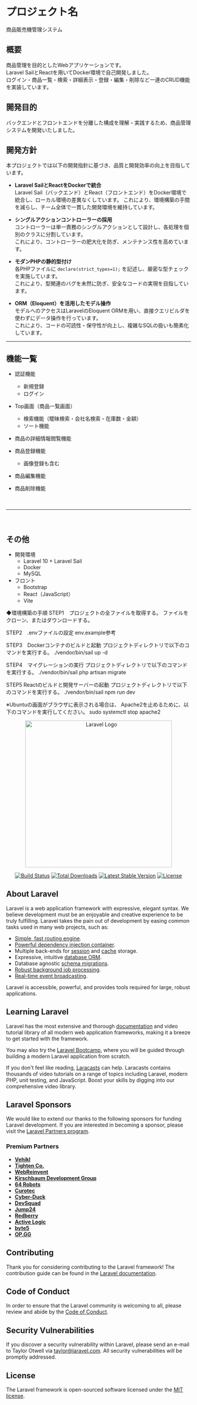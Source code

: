 # プロジェクト名
商品販売機管理システム

## 概要
商品管理を目的としたWebアプリケーションです。  
Laravel SailとReactを用いてDocker環境で自己開発しました。  
ログイン・商品一覧・検索・詳細表示・登録・編集・削除など一連のCRUD機能を実装しています。  

## 開発目的  
バックエンドとフロントエンドを分離した構成を理解・実践するため、商品管理システムを開発いたしました。  

## 開発方針
本プロジェクトでは以下の開発指針に基づき、品質と開発効率の向上を目指しています。

- **Laravel SailとReactをDockerで統合**  
  Laravel Sail（バックエンド）とReact（フロントエンド）をDocker環境で統合し、ローカル環境の差異なくしています。
  これにより、環境構築の手間を減らし、チーム全体で一貫した開発環境を維持しています。

- **シングルアクションコントローラーの採用**  
  コントローラーは単一責務のシングルアクションとして設計し、各処理を個別のクラスに分割しています。  
  これにより、コントローラーの肥大化を防ぎ、メンテナンス性を高めています。

- **モダンPHPの静的型付け**  
  各PHPファイルに `declare(strict_types=1);` を記述し、厳密な型チェックを実施しています。  
  これにより、型関連のバグを未然に防ぎ、安全なコードの実現を目指しています。

- **ORM（Eloquent）を活用したモデル操作**  
  モデルへのアクセスはLaravelのEloquent ORMを用い、直接クエリビルダを使わずにデータ操作を行っています。  
  これにより、コードの可読性・保守性が向上し、複雑なSQLの扱いも簡素化しています。

-------------------------------------------------------------

## 機能一覧

- 認証機能  
  - 新規登録  
  - ログイン  

- Top画面（商品一覧画面）  
  - 検索機能（曖昧検索・会社名検索・在庫数・金額）  
  - ソート機能  

- 商品の詳細情報閲覧機能  

- 商品登録機能  
  - 画像登録も含む  

- 商品編集機能  

- 商品削除機能  

  　　
-------------------------------------------------------------
　　
## その他
- 開発環境  
  - Laravel 10 + Laravel Sail  
  - Docker
  - MySQL  
- フロント  
  - Bootstrap  
  - React（JavaScript）
  - Vite

◆環境構築の手順 STEP1　プロジェクトの全ファイルを取得する。 ファイルをクローン、またはダウンロードする。

STEP2　.envファイルの設定 env.example参考

STEP3　Dockerコンテナのビルドと起動 プロジェクトディレクトリで以下のコマンドを実行する。 ./vendor/bin/sail up -d

STEP4　マイグレーションの実行 プロジェクトディレクトリで以下のコマンドを実行する。 ./vendor/bin/sail php artisan migrate

STEP5 Reactのビルドと開発サーバーの起動 プロジェクトディレクトリで以下のコマンドを実行する。 ./vendor/bin/sail npm run dev

※Ubuntuの画面がブラウザに表示される場合は、 Apache2を止めるために、以下のコマンドを実行してください。 sudo systemctl stop apache2



<p align="center"><a href="https://laravel.com" target="_blank"><img src="https://raw.githubusercontent.com/laravel/art/master/logo-lockup/5%20SVG/2%20CMYK/1%20Full%20Color/laravel-logolockup-cmyk-red.svg" width="400" alt="Laravel Logo"></a></p>

<p align="center">
<a href="https://github.com/laravel/framework/actions"><img src="https://github.com/laravel/framework/workflows/tests/badge.svg" alt="Build Status"></a>
<a href="https://packagist.org/packages/laravel/framework"><img src="https://img.shields.io/packagist/dt/laravel/framework" alt="Total Downloads"></a>
<a href="https://packagist.org/packages/laravel/framework"><img src="https://img.shields.io/packagist/v/laravel/framework" alt="Latest Stable Version"></a>
<a href="https://packagist.org/packages/laravel/framework"><img src="https://img.shields.io/packagist/l/laravel/framework" alt="License"></a>
</p>

## About Laravel

Laravel is a web application framework with expressive, elegant syntax. We believe development must be an enjoyable and creative experience to be truly fulfilling. Laravel takes the pain out of development by easing common tasks used in many web projects, such as:

- [Simple, fast routing engine](https://laravel.com/docs/routing).
- [Powerful dependency injection container](https://laravel.com/docs/container).
- Multiple back-ends for [session](https://laravel.com/docs/session) and [cache](https://laravel.com/docs/cache) storage.
- Expressive, intuitive [database ORM](https://laravel.com/docs/eloquent).
- Database agnostic [schema migrations](https://laravel.com/docs/migrations).
- [Robust background job processing](https://laravel.com/docs/queues).
- [Real-time event broadcasting](https://laravel.com/docs/broadcasting).

Laravel is accessible, powerful, and provides tools required for large, robust applications.

## Learning Laravel

Laravel has the most extensive and thorough [documentation](https://laravel.com/docs) and video tutorial library of all modern web application frameworks, making it a breeze to get started with the framework.

You may also try the [Laravel Bootcamp](https://bootcamp.laravel.com), where you will be guided through building a modern Laravel application from scratch.

If you don't feel like reading, [Laracasts](https://laracasts.com) can help. Laracasts contains thousands of video tutorials on a range of topics including Laravel, modern PHP, unit testing, and JavaScript. Boost your skills by digging into our comprehensive video library.

## Laravel Sponsors

We would like to extend our thanks to the following sponsors for funding Laravel development. If you are interested in becoming a sponsor, please visit the [Laravel Partners program](https://partners.laravel.com).

### Premium Partners

- **[Vehikl](https://vehikl.com/)**
- **[Tighten Co.](https://tighten.co)**
- **[WebReinvent](https://webreinvent.com/)**
- **[Kirschbaum Development Group](https://kirschbaumdevelopment.com)**
- **[64 Robots](https://64robots.com)**
- **[Curotec](https://www.curotec.com/services/technologies/laravel/)**
- **[Cyber-Duck](https://cyber-duck.co.uk)**
- **[DevSquad](https://devsquad.com/hire-laravel-developers)**
- **[Jump24](https://jump24.co.uk)**
- **[Redberry](https://redberry.international/laravel/)**
- **[Active Logic](https://activelogic.com)**
- **[byte5](https://byte5.de)**
- **[OP.GG](https://op.gg)**

## Contributing

Thank you for considering contributing to the Laravel framework! The contribution guide can be found in the [Laravel documentation](https://laravel.com/docs/contributions).

## Code of Conduct

In order to ensure that the Laravel community is welcoming to all, please review and abide by the [Code of Conduct](https://laravel.com/docs/contributions#code-of-conduct).

## Security Vulnerabilities

If you discover a security vulnerability within Laravel, please send an e-mail to Taylor Otwell via [taylor@laravel.com](mailto:taylor@laravel.com). All security vulnerabilities will be promptly addressed.

## License

The Laravel framework is open-sourced software licensed under the [MIT license](https://opensource.org/licenses/MIT).
